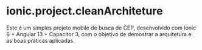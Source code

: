 # ionic.project.cleanArchiteture
Este é um simples projeto mobile de busca de CEP, desenvolvido com Ionic 6 + Angular 13 + Capacitor 3, com o objetivo de demostrar a arquitetura e as boas práticas aplicadas.
